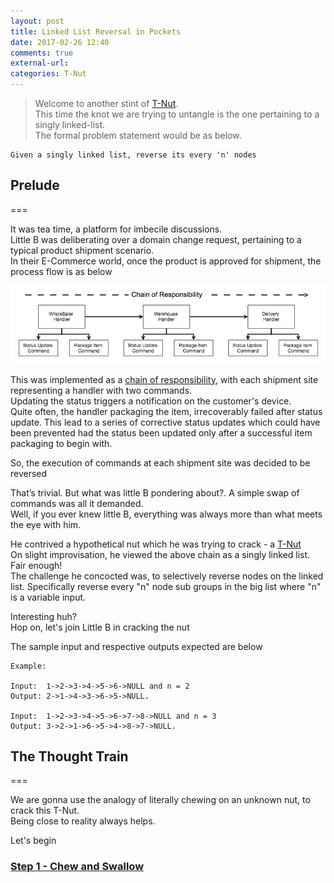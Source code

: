 ```yaml
---
layout: post
title: Linked List Reversal in Pockets
date: 2017-02-26 12:40
comments: true
external-url:
categories: T-Nut
---
```


>Welcome to another stint of [T-Nut](/blog/2017/02/21/technical-nuts/).<br>
This time the knot we are trying to untangle is the one pertaining to a singly linked-list.<br>
The formal problem statement would be as below.<br>

```
Given a singly linked list, reverse its every 'n' nodes
```

## Prelude
===

It was tea time, a platform for imbecile discussions.<br>
Little B was deliberating over a domain change request, pertaining to a typical product shipment scenario.<br>
In their E-Commerce world, once the product is approved for shipment, the process flow is as below<br>

<img style="text-align: center" src="/assets/2017-02-26/chainOfResponsibility.png">

This was implemented as a [chain of responsibility](https://en.wikipedia.org/wiki/Chain-of-responsibility_pattern), with each shipment site representing a handler with two commands.<br>
Updating the status triggers a notification on the customer's device.<br>
Quite often, the handler packaging the item, irrecoverably failed after status update. This lead to a series of corrective status updates which could have been prevented had the status been updated only after a successful item packaging to begin with.<br>

So, the execution of commands at each shipment site was decided to be reversed<br>

That’s trivial. But what was little B pondering about?. A simple swap of  commands was all it demanded.<br>
Well, if you ever knew little B, everything was always more than what meets the eye with him.<br>

He contrived a hypothetical nut which he was trying to crack - a [T-Nut](/blog/2017/02/21/technical-nuts/)<br>
On slight improvisation, he viewed the above chain as a singly linked list. Fair enough!<br>
The challenge he concocted was, to selectively reverse nodes on the linked list. Specifically reverse every "n" node sub groups in the big list where "n" is a variable input.<br>

Interesting huh?<br>
Hop on, let's join Little B in cracking the nut<br>

The sample input and respective outputs expected are below<br>

```
Example:

Input:	1->2->3->4->5->6->NULL and n = 2
Output:	2->1->4->3->6->5->NULL.

Input:	1->2->3->4->5->6->7->8->NULL and n = 3
Output:	3->2->1->6->5->4->8->7->NULL.
```

## The Thought Train
===

We are gonna use the analogy of literally chewing on an unknown nut, to crack this T-Nut.<br>
Being close to reality always helps.<br>

Let's begin<br>

### <u>Step 1 - Chew and Swallow</u>


